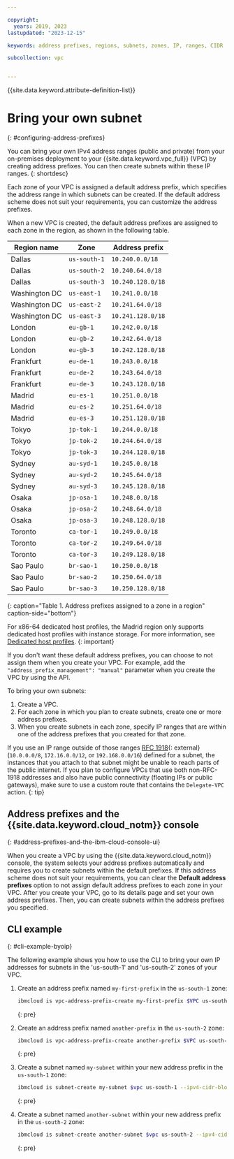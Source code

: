 ```yaml
---

copyright:
  years: 2019, 2023
lastupdated: "2023-12-15"

keywords: address prefixes, regions, subnets, zones, IP, ranges, CIDR

subcollection: vpc


---
```


{{site.data.keyword.attribute-definition-list}}

# Bring your own subnet
{: #configuring-address-prefixes}

You can bring your own IPv4 address ranges (public and private) from your on-premises deployment to your {{site.data.keyword.vpc_full}} (VPC) by creating address prefixes. You can then create subnets within these IP ranges.
{: shortdesc}

Each zone of your VPC is assigned a default address prefix, which specifies the address range in which subnets can be created. If the default address scheme does not suit your requirements, you can customize the address prefixes.

When a new VPC is created, the default address prefixes are assigned to each zone in the region, as shown in the following table.

Region name      |Zone           | Address prefix
-----------------|---------------|---------------
Dallas        |`us-south-1`   | `10.240.0.0/18`
Dallas        |`us-south-2`   | `10.240.64.0/18`
Dallas        |`us-south-3`   | `10.240.128.0/18`
Washington DC |`us-east-1`    | `10.241.0.0/18`
Washington DC |`us-east-2`    | `10.241.64.0/18`
Washington DC |`us-east-3`    | `10.241.128.0/18`
London        |`eu-gb-1`      | `10.242.0.0/18`
London        |`eu-gb-2`      | `10.242.64.0/18`
London        |`eu-gb-3`      | `10.242.128.0/18`
Frankfurt     |`eu-de-1`      | `10.243.0.0/18`
Frankfurt     |`eu-de-2`      | `10.243.64.0/18`
Frankfurt     |`eu-de-3`      | `10.243.128.0/18`
Madrid        |`eu-es-1`      | `10.251.0.0/18`
Madrid        |`eu-es-2`      | `10.251.64.0/18`
Madrid        |`eu-es-3`      | `10.251.128.0/18`
Tokyo         |`jp-tok-1`     | `10.244.0.0/18`
Tokyo         |`jp-tok-2`     | `10.244.64.0/18`
Tokyo         |`jp-tok-3`     | `10.244.128.0/18`
Sydney        |`au-syd-1`     | `10.245.0.0/18`
Sydney        |`au-syd-2`     | `10.245.64.0/18`
Sydney        |`au-syd-3`     | `10.245.128.0/18`
Osaka         |`jp-osa-1`     | `10.248.0.0/18`
Osaka         |`jp-osa-2`     | `10.248.64.0/18`
Osaka         |`jp-osa-3`     | `10.248.128.0/18`
Toronto       |`ca-tor-1`     | `10.249.0.0/18`
Toronto       |`ca-tor-2`     | `10.249.64.0/18`
Toronto       |`ca-tor-3`     | `10.249.128.0/18`
Sao Paulo     |`br-sao-1`     | `10.250.0.0/18`
Sao Paulo     |`br-sao-2`     | `10.250.64.0/18`
Sao Paulo     |`br-sao-3`     | `10.250.128.0/18`
{: caption="Table 1. Address prefixes assigned to a zone in a region" caption-side="bottom"}

For x86-64 dedicated host profiles, the Madrid region only supports dedicated host profiles with instance storage. For more information, see [Dedicated host profiles](/docs/vpc?topic=vpc-dh-profiles&interface=ui).
{: important}

If you don't want these default address prefixes, you can choose to not assign them when you create your VPC. For example, add the `"address_prefix_management": "manual"` parameter when you create the VPC by using the API.

To bring your own subnets:

1. Create a VPC.
2. For each zone in which you plan to create subnets, create one or more address prefixes.
3. When you create subnets in each zone, specify IP ranges that are within one of the address prefixes that you created for that zone.

If you use an IP range outside of those ranges [RFC 1918](https://tools.ietf.org/html/rfc1918){: external} (`10.0.0.0/8`, `172.16.0.0/12`, or `192.168.0.0/16`) defined for a subnet, the instances that you attach to that subnet might be unable to reach parts of the public internet. If you plan to configure VPCs that use both non-RFC-1918 addresses and also have public connectivity (floating IPs or public gateways), make sure to use a custom route that contains the `Delegate-VPC` action.
{: tip}

## Address prefixes and the {{site.data.keyword.cloud_notm}} console
{: #address-prefixes-and-the-ibm-cloud-console-ui}

When you create a VPC by using the {{site.data.keyword.cloud_notm}} console, the system selects your address prefixes automatically and requires you to create subnets within the default prefixes. If this address scheme does not suit your requirements, you can clear the **Default address prefixes** option to not assign default address prefixes to each zone in your VPC. After you create your VPC, go to its details page and set your own address prefixes. Then, you can create subnets within the address prefixes you specified.

## CLI example
{: #cli-example-byoip}

The following example shows you how to use the CLI to bring your own IP addresses for subnets in the 'us-south-1' and 'us-south-2' zones of your VPC.

1. Create an address prefix named `my-first-prefix` in the `us-south-1` zone:

   ```sh
   ibmcloud is vpc-address-prefix-create my-first-prefix $VPC us-south-1 172.16.0.0/23
   ```
   {: pre}

1. Create an address prefix named `another-prefix` in the `us-south-2` zone:

   ```sh
   ibmcloud is vpc-address-prefix-create another-prefix $VPC us-south-2 172.16.2.0/23
   ```
   {: pre}

1. Create a subnet named `my-subnet` within your new address prefix in the `us-south-1` zone:

   ```sh
   ibmcloud is subnet-create my-subnet $vpc us-south-1 --ipv4-cidr-block "172.16.0.0/25"
   ```
   {: pre}

1. Create a subnet named `another-subnet` within your new address prefix in the `us-south-2` zone:

   ```sh
   ibmcloud is subnet-create another-subnet $vpc us-south-2 --ipv4-cidr-block "172.16.2.0/25"
   ```
   {: pre}
